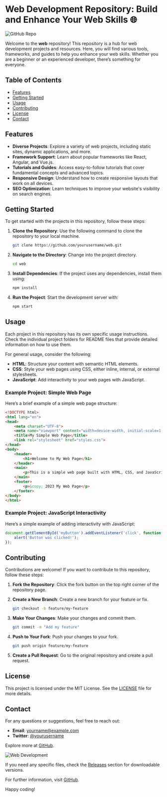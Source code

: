 # Web Development Repository: Build and Enhance Your Web Skills 🌐

![GitHub Repo](https://img.shields.io/badge/GitHub-Visit%20Repo-blue?style=flat&logo=github)

Welcome to the **web** repository! This repository is a hub for web development projects and resources. Here, you will find various tools, frameworks, and guides to help you enhance your web skills. Whether you are a beginner or an experienced developer, there’s something for everyone.

## Table of Contents

- [Features](#features)
- [Getting Started](#getting-started)
- [Usage](#usage)
- [Contributing](#contributing)
- [License](#license)
- [Contact](#contact)

## Features

- **Diverse Projects**: Explore a variety of web projects, including static sites, dynamic applications, and more.
- **Framework Support**: Learn about popular frameworks like React, Angular, and Vue.js.
- **Tutorials and Guides**: Access easy-to-follow tutorials that cover fundamental concepts and advanced topics.
- **Responsive Design**: Understand how to create responsive layouts that work on all devices.
- **SEO Optimization**: Learn techniques to improve your website's visibility on search engines.

## Getting Started

To get started with the projects in this repository, follow these steps:

1. **Clone the Repository**: Use the following command to clone the repository to your local machine.

   ```bash
   git clone https://github.com/yourusername/web.git
   ```

2. **Navigate to the Directory**: Change into the project directory.

   ```bash
   cd web
   ```

3. **Install Dependencies**: If the project uses any dependencies, install them using:

   ```bash
   npm install
   ```

4. **Run the Project**: Start the development server with:

   ```bash
   npm start
   ```

## Usage

Each project in this repository has its own specific usage instructions. Check the individual project folders for README files that provide detailed information on how to use them. 

For general usage, consider the following:

- **HTML**: Structure your content with semantic HTML elements.
- **CSS**: Style your web pages using CSS, either inline, internal, or external stylesheets.
- **JavaScript**: Add interactivity to your web pages with JavaScript.

### Example Project: Simple Web Page

Here’s a brief example of a simple web page structure:

```html
<!DOCTYPE html>
<html lang="en">
<head>
    <meta charset="UTF-8">
    <meta name="viewport" content="width=device-width, initial-scale=1.0">
    <title>My Simple Web Page</title>
    <link rel="stylesheet" href="styles.css">
</head>
<body>
    <header>
        <h1>Welcome to My Web Page</h1>
    </header>
    <main>
        <p>This is a simple web page built with HTML, CSS, and JavaScript.</p>
    </main>
    <footer>
        <p>&copy; 2023 My Web Page</p>
    </footer>
</body>
</html>
```

### Example Project: JavaScript Interactivity

Here’s a simple example of adding interactivity with JavaScript:

```javascript
document.getElementById('myButton').addEventListener('click', function() {
    alert('Button was clicked!');
});
```

## Contributing

Contributions are welcome! If you want to contribute to this repository, follow these steps:

1. **Fork the Repository**: Click the fork button on the top right corner of the repository page.
2. **Create a New Branch**: Create a new branch for your feature or fix.

   ```bash
   git checkout -b feature/my-feature
   ```

3. **Make Your Changes**: Make your changes and commit them.

   ```bash
   git commit -m "Add my feature"
   ```

4. **Push to Your Fork**: Push your changes to your fork.

   ```bash
   git push origin feature/my-feature
   ```

5. **Create a Pull Request**: Go to the original repository and create a pull request.

## License

This project is licensed under the MIT License. See the [LICENSE](LICENSE) file for more details.

## Contact

For any questions or suggestions, feel free to reach out:

- **Email**: yourname@example.com
- **Twitter**: [@yourusername](https://twitter.com/yourusername)

Explore more at [GitHub](https://github.com). 

![Web Development](https://source.unsplash.com/featured/?web-development)

If you need any specific files, check the [Releases](https://github.com/yourusername/web/releases) section for downloadable versions. 

For further information, visit [GitHub](https://github.com). 

Happy coding!